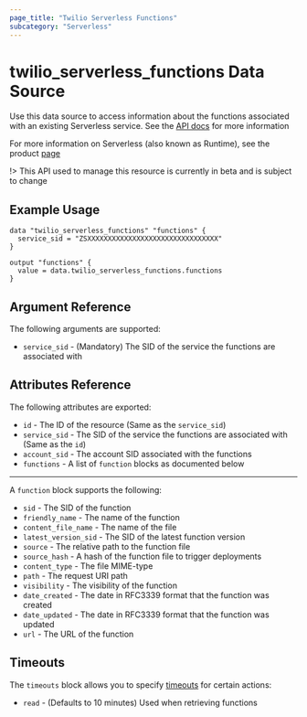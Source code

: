 ```yaml
---
page_title: "Twilio Serverless Functions"
subcategory: "Serverless"
---
```


# twilio_serverless_functions Data Source

Use this data source to access information about the functions associated with an existing Serverless service. See the [API docs](https://www.twilio.com/docs/runtime/functions-assets-api/api/function) for more information

For more information on Serverless (also known as Runtime), see the product [page](https://www.twilio.com/runtime)

!> This API used to manage this resource is currently in beta and is subject to change

## Example Usage

```hcl
data "twilio_serverless_functions" "functions" {
  service_sid = "ZSXXXXXXXXXXXXXXXXXXXXXXXXXXXXXXXX"
}

output "functions" {
  value = data.twilio_serverless_functions.functions
}
```

## Argument Reference

The following arguments are supported:

- `service_sid` - (Mandatory) The SID of the service the functions are associated with

## Attributes Reference

The following attributes are exported:

- `id` - The ID of the resource (Same as the `service_sid`)
- `service_sid` - The SID of the service the functions are associated with (Same as the `id`)
- `account_sid` - The account SID associated with the functions
- `functions` - A list of `function` blocks as documented below

---

A `function` block supports the following:

- `sid` - The SID of the function
- `friendly_name` - The name of the function
- `content_file_name` - The name of the file
- `latest_version_sid` - The SID of the latest function version
- `source` - The relative path to the function file
- `source_hash` - A hash of the function file to trigger deployments
- `content_type` - The file MIME-type
- `path` - The request URI path
- `visibility` - The visibility of the function
- `date_created` - The date in RFC3339 format that the function was created
- `date_updated` - The date in RFC3339 format that the function was updated
- `url` - The URL of the function

## Timeouts

The `timeouts` block allows you to specify [timeouts](https://www.terraform.io/docs/configuration/resources.html#timeouts) for certain actions:

- `read` - (Defaults to 10 minutes) Used when retrieving functions
